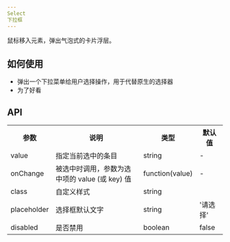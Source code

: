 ```yaml
---
Select
下拉框
---
```

鼠标移入元素，弹出气泡式的卡片浮层。

## 如何使用
- 弹出一个下拉菜单给用户选择操作，用于代替原生的选择器
- 为了好看


## API

<table>
    <tr>
        <th>参数</th>
        <th>说明</th>
        <th>类型</th>
        <th>默认值</th>
    </tr>
    <tr>
        <td>value</td>
        <td>指定当前选中的条目</td>
        <td>string</td>
        <td>-</td>
    </tr>
    <tr>
        <td>onChange</td>
        <td>被选中时调用，参数为选中项的 value (或 key) 值</td>
        <td>function(value)</td>
        <td>-</td>
    </tr>
    <tr>
        <td>class</td>
        <td>自定义样式</td>
        <td>string</td>
        <td></td>
    </tr>
    <tr>
        <td>placeholder</td>
        <td>选择框默认文字</td>
        <td>string</td>
        <td>'请选择'</td>
    </tr>
    <tr>
        <td>disabled</td>
        <td>是否禁用</td>
        <td>boolean</td>
        <td>false</td>
    </tr>
</table>
